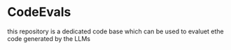 # CodeEvals
this repository is a dedicated code base which can be used to evaluet ethe code generated by the LLMs
